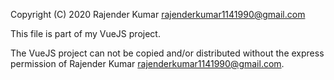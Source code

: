 Copyright (C) 2020 Rajender Kumar <rajenderkumar1141990@gmail.com>

This file is part of my VueJS project.

The VueJS project can not be copied and/or distributed without the express
permission of Rajender Kumar <rajenderkumar1141990@gmail.com>.
